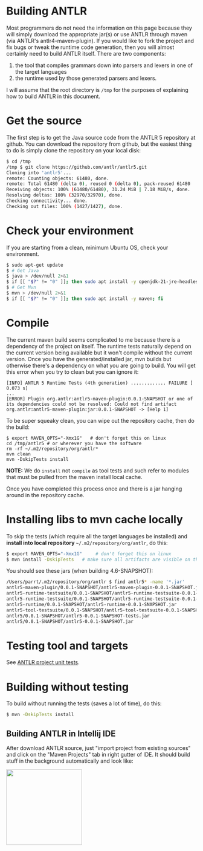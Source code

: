 # Building ANTLR

Most programmers do not need the information on this page because they will simply download the appropriate jar(s) or use ANTLR through maven (via ANTLR's antlr4-maven-plugin). If you would like to fork the project and fix bugs or tweak the runtime code generation, then you will almost certainly need to build ANTLR itself. There are two components:

 1. the tool that compiles grammars down into parsers and lexers in one of the target languages
 1. the runtime used by those generated parsers and lexers.

I will assume that the root directory is `/tmp` for the purposes of explaining how to build ANTLR in this document.

# Get the source

The first step is to get the Java source code from the ANTLR 5 repository at github. You can download the repository from github, but the easiest thing to do is simply clone the repository on your local disk:

```bash
$ cd /tmp
/tmp $ git clone https://github.com/antlr/antlr5.git
Cloning into 'antlr5'...
remote: Counting objects: 61480, done.
remote: Total 61480 (delta 0), reused 0 (delta 0), pack-reused 61480
Receiving objects: 100% (61480/61480), 31.24 MiB | 7.18 MiB/s, done.
Resolving deltas: 100% (32970/32970), done.
Checking connectivity... done.
Checking out files: 100% (1427/1427), done.
```

# Check your environment

If you are starting from a clean, minimum Ubuntu OS, check your environment.


```bash
$ sudo apt-get update
$ # Get Java
$ java > /dev/null 2>&1
$ if [[ "$?" != "0" ]]; then sudo apt install -y openjdk-21-jre-headless; fi
$ # Get Mvn
$ mvn > /dev/null 2>&1
$ if [[ "$?" != "0" ]]; then sudo apt install -y maven; fi

```

# Compile

The current maven build seems complicated to me because there is a dependency of the project on itself. The runtime tests naturally depend on the current version being available but it won't compile without the current version.  Once you have the generated/installed jar, mvn builds but otherwise there's a dependency on what you are going to build.  You will get this error when you try to clean but you can ignore it:

```
[INFO] ANTLR 5 Runtime Tests (4th generation) ............. FAILURE [  0.073 s]
...
[ERROR] Plugin org.antlr:antlr5-maven-plugin:0.0.1-SNAPSHOT or one of its dependencies could not be resolved: Could not find artifact org.antlr:antlr5-maven-plugin:jar:0.0.1-SNAPSHOT -> [Help 1]
```

To be super squeaky clean, you can wipe out the repository cache, then do the build:

```
$ export MAVEN_OPTS="-Xmx1G"   # don't forget this on linux
cd /tmp/antlr5 # or wherever you have the software
rm -rf ~/.m2/repository/org/antlr*
mvn clean
mvn -DskipTests install
```

**NOTE:** We do `install` not `compile` as tool tests and such refer to modules that must be pulled from the maven install local cache.

Once you have completed this process once and there is a jar hanging around in the repository cache.

# Installing libs to mvn cache locally

To skip the tests (which require all the target languages be installed) and **install into local repository** `~/.m2/repository/org/antlr`, do this:

```bash
$ export MAVEN_OPTS="-Xmx1G"     # don't forget this on linux
$ mvn install -DskipTests   # make sure all artifacts are visible on this machine
```

You should see these jars (when building 4.6-SNAPSHOT):

```bash
/Users/parrt/.m2/repository/org/antlr $ find antlr5* -name '*.jar'
antlr5-maven-plugin/0.0.1-SNAPSHOT/antlr5-maven-plugin-0.0.1-SNAPSHOT.jar
antlr5-runtime-testsuite/0.0.1-SNAPSHOT/antlr5-runtime-testsuite-0.0.1-SNAPSHOT-tests.jar
antlr5-runtime-testsuite/0.0.1-SNAPSHOT/antlr5-runtime-testsuite-0.0.1-SNAPSHOT.jar
antlr5-runtime/0.0.1-SNAPSHOT/antlr5-runtime-0.0.1-SNAPSHOT.jar
antlr5-tool-testsuite/0.0.1-SNAPSHOT/antlr5-tool-testsuite-0.0.1-SNAPSHOT.jar
antlr5/0.0.1-SNAPSHOT/antlr5-0.0.1-SNAPSHOT-tests.jar
antlr5/0.0.1-SNAPSHOT/antlr5-0.0.1-SNAPSHOT.jar
```

# Testing tool and targets

See [ANTLR project unit tests](antlr-project-testing.md).


# Building without testing

To build without running the tests (saves a lot of time), do this:

```bash
$ mvn -DskipTests install
```

## Building ANTLR in Intellij IDE

After download ANTLR source, just "import project from existing sources" and click on the "Maven Projects" tab in right gutter of IDE. It should build stuff in the background automatically and look like:

<img src=images/intellij-maven.png width=200>
